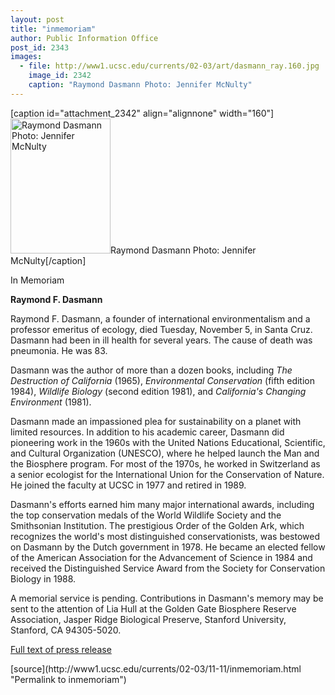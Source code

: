 ```yaml
---
layout: post
title: "inmemoriam"
author: Public Information Office
post_id: 2343
images:
  - file: http://www1.ucsc.edu/currents/02-03/art/dasmann_ray.160.jpg
    image_id: 2342
    caption: "Raymond Dasmann Photo: Jennifer McNulty"
---
```


[caption id="attachment_2342" align="alignnone" width="160"]<a href="http://localhost/mysite/wp-content/uploads/2002/11/dasmann_ray.160.jpg"><img class="size-full wp-image-2342" src="http://localhost/mysite/wp-content/uploads/2002/11/dasmann_ray.160.jpg" alt="Raymond Dasmann Photo: Jennifer McNulty" width="160" height="216" /></a>Raymond Dasmann Photo: Jennifer McNulty[/caption]
<p class="pagehead">
  In Memoriam
</p>
<p>
  <b class="sectionhead">Raymond F. Dasmann</b><br>
</p>
<p>
  Raymond F. Dasmann, a founder of international environmentalism and a professor emeritus of ecology, died Tuesday, November 5, in Santa Cruz. Dasmann had been in ill health for several years. The cause of death was pneumonia. He was 83.<br>
</p>
<p>
  Dasmann was the author of more than a dozen books, including <i>The Destruction of California</i> (1965), <i>Environmental Conservation</i> (fifth edition 1984), <i>Wildlife Biology</i> (second edition 1981), and <i>California's Changing Environment</i> (1981).
</p>
<p>
  Dasmann made an impassioned plea for sustainability on a planet with limited resources. In addition to his academic career, Dasmann did pioneering work in the 1960s with the United Nations Educational, Scientific, and Cultural Organization (UNESCO), where he helped launch the Man and the Biosphere program. For most of the 1970s, he worked in Switzerland as a senior ecologist for the International Union for the Conservation of Nature. He joined the faculty at UCSC in 1977 and retired in 1989.
</p>
<p>
  Dasmann's efforts earned him many major international awards, including the top conservation medals of the World Wildlife Society and the Smithsonian Institution. The prestigious Order of the Golden Ark, which recognizes the world's most distinguished conservationists, was bestowed on Dasmann by the Dutch government in 1978. He became an elected fellow of the American Association for the Advancement of Science in 1984 and received the Distinguished Service Award from the Society for Conservation Biology in 1988.
</p>
<p>
  A memorial service is pending. Contributions in Dasmann's memory may be sent to the attention of Lia Hull at the Golden Gate Biosphere Reserve Association, Jasper Ridge Biological Preserve, Stanford University, Stanford, CA 94305-5020.
</p>
<p>
  <a href="http://www.ucsc.edu/news_events/press_releases/text.asp?pid=249">Full text of press release</a>
</p>
<p>

</p>
[source](http://www1.ucsc.edu/currents/02-03/11-11/inmemoriam.html "Permalink to inmemoriam")
